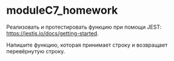 # moduleC7_homework
Реализовать и протестировать функцию при помощи JEST: https://jestjs.io/docs/getting-started. 

Напишите функцию, которая принимает строку и возвращает перевёрнутую строку. 



